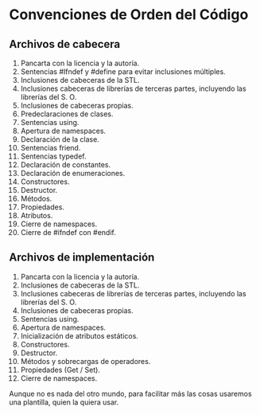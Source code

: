 # Convenciones de Orden del Código #

## Archivos de cabecera ##
  1. Pancarta con la licencia y la autoría.
  1. Sentencias #Ifndef y #define para evitar inclusiones múltiples.
  1. Inclusiones de cabeceras de la STL.
  1. Inclusiones cabeceras de librerías de terceras partes, incluyendo las librerías del S. O.
  1. Inclusiones de cabeceras propias.
  1. Predeclaraciones de clases.
  1. Sentencias using.
  1. Apertura de namespaces.
  1. Declaración de la clase.
  1. Sentencias friend.
  1. Sentencias typedef.
  1. Declaración de constantes.
  1. Declaración de enumeraciones.
  1. Constructores.
  1. Destructor.
  1. Métodos.
  1. Propiedades.
  1. Atributos.
  1. Cierre de namespaces.
  1. Cierre de #ifndef con #endif.

## Archivos de implementación ##
  1. Pancarta con la licencia y la autoría.
  1. Inclusiones de cabeceras de la STL.
  1. Inclusiones cabeceras de librerías de terceras partes, incluyendo las librerías del S. O.
  1. Inclusiones de cabeceras propias.
  1. Sentencias using.
  1. Apertura de namespaces.
  1. Inicialización de atributos estáticos.
  1. Constructores.
  1. Destructor.
  1. Métodos y sobrecargas de operadores.
  1. Propiedades (Get / Set).
  1. Cierre de namespaces.

Aunque no es nada del otro mundo, para facilitar más las cosas usaremos una plantilla, quien la quiera usar.